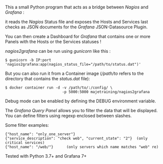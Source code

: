 This a small Python program that acts as a bridge between *Nagios* and *Grafana* :

it reads the *Nagios* Status file and exposes the Hosts and Services last checks
as JSON documents for the *Grafana* JSON-Datasource Plugin.

You can then create a Dashboard for *Grafana* that contains one or more Panels
with the Hosts or the Services statuses !

*nagios2grafana* can be run using *gunicorn* like this :

```
$ gunicorn -b IP:port 'nagios2grafana:app(nagios_status_file="/path/to/status.dat")'
```

But you can also run it from a Container image (*/path/to* refers to the directory that contains the *status.dat* file):

```
$ docker container run -d -v /path/to/:/config/ \
                          -p 5000:5000 majetraining/nagios2grafana
```

Debug mode can be enabled by defining the DEBUG environment variable.

The *Grafana Query Panel* allows you to filter the data that will be displayed.
You can define filters using regexp enclosed between slashes.

Some filter examples:

```
{"host_name": "only_one_server"}
{"service_description": "check web", "current_state": "2"}	(only critical services)
{"host_name": "/web/"}		(only servers which name matches "web" re)
```

Tested with Python 3.7+ and Grafana 7+
